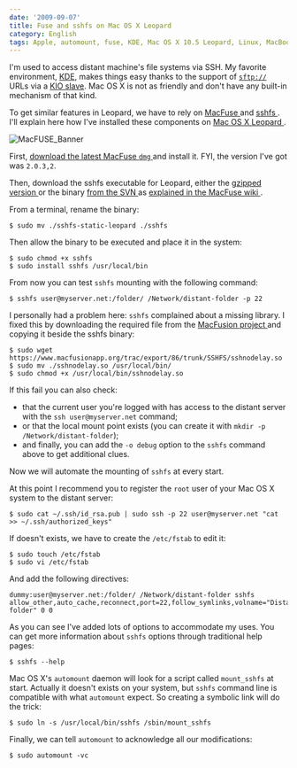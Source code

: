 ```yaml
---
date: '2009-09-07'
title: Fuse and sshfs on Mac OS X Leopard
category: English
tags: Apple, automount, fuse, KDE, Mac OS X 10.5 Leopard, Linux, MacBook, macOS, mount, Network, sftp, SSH, sshfs, system, RSA
---
```


I'm used to access distant machine's file systems via SSH. My favorite
environment, [KDE](https://www.kde.org), makes things easy thanks to the support
of [`sftp://`](https://wikipedia.org/wiki/SSH_file_transfer_protocol) URLs via a
[KIO slave](https://wikipedia.org/wiki/KIO). Mac OS X is not as friendly and
don't have any built-in mechanism of that kind.

To get similar features in Leopard, we have to rely on [MacFuse
](https://code.google.com/p/macfuse/) and [sshfs
](https://fuse.sourceforge.net/sshfs.html). I'll explain here how I've installed
these components on [Mac OS X Leopard
](https://amzn.com/B000FK88JK/?tag=kevideld-20).

![MacFUSE_Banner]({attach}MacFUSE_Banner.png)

First, [download the latest MacFuse `dmg`
](https://code.google.com/p/macfuse/downloads/list) and install it. FYI, the
version I've got was `2.0.3,2`.

Then, download the sshfs executable for Leopard, either the [gzipped version
](https://osxbook.com/download/sshfs/sshfs-static-leopard.gz) or the binary
[from the SVN
](https://macfuse.googlecode.com/svn/trunk/filesystems/sshfs/binary/) as
[explained in the MacFuse wiki
](https://code.google.com/p/macfuse/wiki/MACFUSE_FS_SSHFS).

From a terminal, rename the binary:

```shell-session
$ sudo mv ./sshfs-static-leopard ./sshfs
```

Then allow the binary to be executed and place it in the system:

```shell-session
$ sudo chmod +x sshfs
$ sudo install sshfs /usr/local/bin
```

From now you can test `sshfs` mounting with the following command:

```shell-session
$ sshfs user@myserver.net:/folder/ /Network/distant-folder -p 22
```

I personally had a problem here: `sshfs` complained about a missing library. I
fixed this by downloading the required file from the [MacFusion project
](https://www.macfusionapp.org) and copying it beside the sshfs binary:

```shell-session
$ sudo wget https://www.macfusionapp.org/trac/export/86/trunk/SSHFS/sshnodelay.so
$ sudo mv ./sshnodelay.so /usr/local/bin/
$ sudo chmod +x /usr/local/bin/sshnodelay.so
```

If this fail you can also check:

- that the current user you're logged with has access to the distant server
  with the `ssh user@myserver.net` command;
- or that the local mount point exists (you can create it with
  `mkdir -p /Network/distant-folder`);
- and finally, you can add the `-o debug` option to the `sshfs` command above
  to get additional clues.

Now we will automate the mounting of `sshfs` at every start.

At this point I recommend you to register the `root` user of your Mac OS X
system to the distant server:

```shell-session
$ sudo cat ~/.ssh/id_rsa.pub | sudo ssh -p 22 user@myserver.net "cat >> ~/.ssh/authorized_keys"
```

If doesn't exists, we have to create the `/etc/fstab` to edit it:

```shell-session
$ sudo touch /etc/fstab
$ sudo vi /etc/fstab
```

And add the following directives:

```text
dummy:user@myserver.net:/folder/ /Network/distant-folder sshfs allow_other,auto_cache,reconnect,port=22,follow_symlinks,volname="Distant folder" 0 0
```

As you can see I've added lots of options to accommodate my uses. You can get
more information about `sshfs` options through traditional help pages:

```shell-session
$ sshfs --help
```

Mac OS X's `automount` daemon will look for a script called `mount_sshfs` at
start. Actually it doesn't exists on your system, but `sshfs` command line is
compatible with what `automount` expect. So creating a symbolic link will do
the trick:

```shell-session
$ sudo ln -s /usr/local/bin/sshfs /sbin/mount_sshfs
```

Finally, we can tell `automount` to acknowledge all our modifications:

```shell-session
$ sudo automount -vc
```
